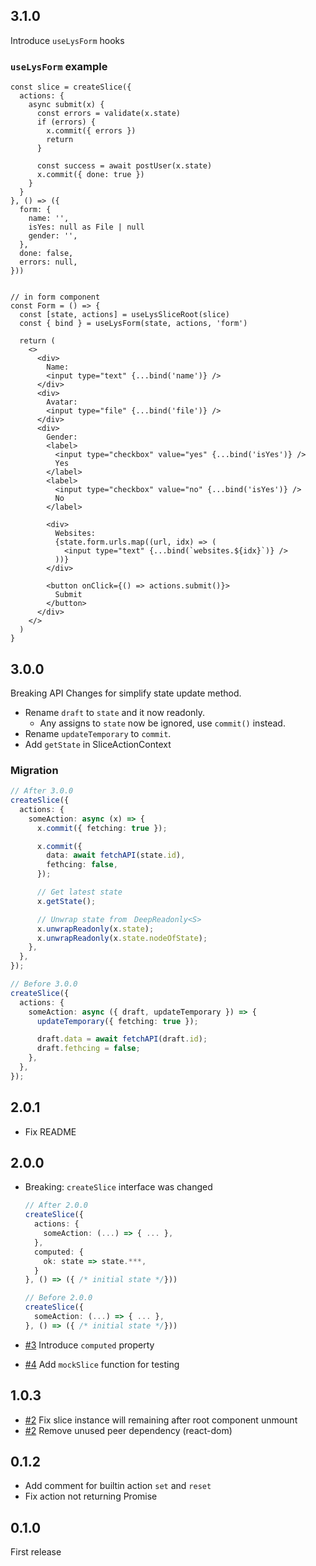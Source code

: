 ## 3.1.0

Introduce `useLysForm` hooks

### `useLysForm` example

```tsx
const slice = createSlice({
  actions: {
    async submit(x) {
      const errors = validate(x.state)
      if (errors) {
        x.commit({ errors })
        return
      }

      const success = await postUser(x.state)
      x.commit({ done: true })
    }
  }
}, () => ({
  form: {
    name: '',
    isYes: null as File | null
    gender: '',
  },
  done: false,
  errors: null,
}))


// in form component
const Form = () => {
  const [state, actions] = useLysSliceRoot(slice)
  const { bind } = useLysForm(state, actions, 'form')

  return (
    <>
      <div>
        Name:
        <input type="text" {...bind('name')} />
      </div>
      <div>
        Avatar:
        <input type="file" {...bind('file')} />
      </div>
      <div>
        Gender:
        <label>
          <input type="checkbox" value="yes" {...bind('isYes')} />
          Yes
        </label>
        <label>
          <input type="checkbox" value="no" {...bind('isYes')} />
          No
        </label>

        <div>
          Websites:
          {state.form.urls.map((url, idx) => (
            <input type="text" {...bind(`websites.${idx}`)} />
          ))}
        </div>

        <button onClick={() => actions.submit()}>
          Submit
        </button>
      </div>
    </>
  )
}
```

## 3.0.0

Breaking API Changes for simplify state update method.

- Rename `draft` to `state` and it now readonly.
  - Any assigns to `state` now be ignored, use `commit()` instead.
- Rename `updateTemporary` to `commit`.
- Add `getState` in SliceActionContext

### Migration

```ts
// After 3.0.0
createSlice({
  actions: {
    someAction: async (x) => {
      x.commit({ fetching: true });

      x.commit({
        data: await fetchAPI(state.id),
        fethcing: false,
      });

      // Get latest state
      x.getState();

      // Unwrap state from　DeepReadonly<S>
      x.unwrapReadonly(x.state);
      x.unwrapReadonly(x.state.nodeOfState);
    },
  },
});

// Before 3.0.0
createSlice({
  actions: {
    someAction: async ({ draft, updateTemporary }) => {
      updateTemporary({ fetching: true });

      draft.data = await fetchAPI(draft.id);
      draft.fethcing = false;
    },
  },
});
```

## 2.0.1

- Fix README

## 2.0.0

- Breaking: `createSlice` interface was changed

  ```ts
  // After 2.0.0
  createSlice({
    actions: {
      someAction: (...) => { ... },
    },
    computed: {
      ok: state => state.***,
    }
  }, () => ({ /* initial state */}))

  // Before 2.0.0
  createSlice({
    someAction: (...) => { ... },
  }, () => ({ /* initial state */}))
  ```

- [#3](https://github.com/fleur-js/lys/pull/3) Introduce `computed` property
- [#4](https://github.com/fleur-js/lys/pull/4) Add `mockSlice` function for testing

## 1.0.3

- [#2](https://github.com/fleur-js/lys/pull/2) Fix slice instance will remaining after root component unmount
- [#2](https://github.com/fleur-js/lys/pull/2) Remove unused peer dependency (react-dom)

## 0.1.2

- Add comment for builtin action `set` and `reset`
- Fix action not returning Promise

## 0.1.0

First release

